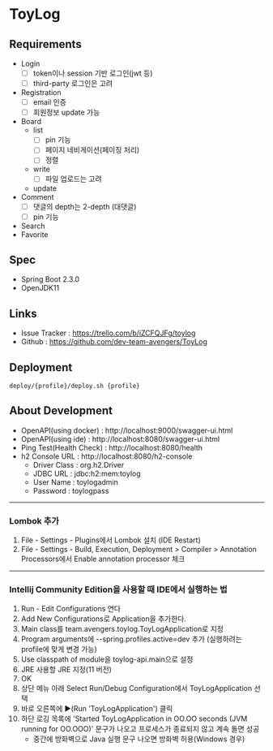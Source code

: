# ToyLog

## Requirements
- Login
    - [ ] token이나 session 기반 로그인(jwt 등)
    - [ ] third-party 로그인은 고려
- Registration
    - [ ] email 인증 
    - [ ] 회원정보 update 가능
- Board
    - list
        - [ ] pin 기능
        - [ ] 페이지 네비게이션(페이징 처리)
        - [ ] 정렬
    - write
        - [ ] 파일 업로드는 고려
    - update
- Comment
    - [ ] 댓글의 depth는 2-depth (대댓글)
    - [ ] pin 기능
- Search
- Favorite

## Spec
- Spring Boot 2.3.0
- OpenJDK11

## Links
- Issue Tracker : https://trello.com/b/iZCFQJFg/toylog
- Github : https://github.com/dev-team-avengers/ToyLog

## Deployment
```shell script
deploy/{profile}/deploy.sh {profile}
```

## About Development
- OpenAPI(using docker) : http://localhost:9000/swagger-ui.html
- OpenAPI(using ide) : http://localhost:8080/swagger-ui.html
- Ping Test(Health Check) : http://localhost:8080/health
- h2 Console URL : http://localhost:8080/h2-console
    - Driver Class : org.h2.Driver
    - JDBC URL : jdbc:h2:mem:toylog
    - User Name : toylogadmin
    - Password : toylogpass
---
### Lombok 추가
1. File - Settings - Plugins에서 Lombok 설치 (IDE Restart)
2. File - Settings - Build, Execution, Deployment > Compiler > Annotation Processors에서 Enable annotation processor 체크
---
### Intellij Community Edition을 사용할 때 IDE에서 실행하는 법
1. Run - Edit Configurations 연다
2. Add New Configurations로 Application을 추가한다.
3. Main class를 team.avengers.toylog.ToyLogApplication로 지정
4. Program arguments에 --spring.profiles.active=dev 추가 (실행하려는 profile에 맞게 변경 가능)
5. Use classpath of module을 toylog-api.main으로 설정
6. JRE 사용할 JRE 지정(11 버전)
7. OK
8. 상단 메뉴 아래 Select Run/Debug Configuration에서 ToyLogApplication 선택
9. 바로 오른쪽에 ▶(Run 'ToyLogApplication') 클릭
10. 하단 로깅 목록에 'Started ToyLogApplication in OO.OO seconds (JVM running for OO.OOO)' 문구가 나오고 프로세스가 종료되지 않고 계속 돌면 성공
    - 중간에 방화벽으로 Java 실행 문구 나오면 방화벽 허용(Windows 경우)